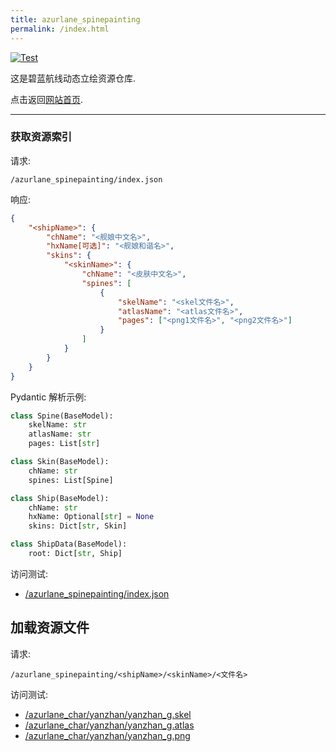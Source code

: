 ```yaml
---
title: azurlane_spinepainting
permalink: /index.html
---
```


[![Test](https://github.com/ww-rm/azurlane_spinepainting/actions/workflows/test.yaml/badge.svg)](https://github.com/ww-rm/azurlane_spinepainting/actions/workflows/test.yaml)

这是碧蓝航线动态立绘资源仓库.

点击返回[网站首页](/).

---

### 获取资源索引

请求:

`/azurlane_spinepainting/index.json`

响应:

```json
{
    "<shipName>": {
        "chName": "<舰娘中文名>",
        "hxName[可选]": "<舰娘和谐名>",
        "skins": {
            "<skinName>": {
                "chName": "<皮肤中文名>",
                "spines": [
                    {
                        "skelName": "<skel文件名>",
                        "atlasName": "<atlas文件名>",
                        "pages": ["<png1文件名>", "<png2文件名>"]
                    }
                ]
            }
        }
    }
}
```

Pydantic 解析示例:

```python
class Spine(BaseModel):
    skelName: str
    atlasName: str
    pages: List[str]

class Skin(BaseModel):
    chName: str
    spines: List[Spine]

class Ship(BaseModel):
    chName: str
    hxName: Optional[str] = None
    skins: Dict[str, Skin]

class ShipData(BaseModel):
    root: Dict[str, Ship]
```

访问测试:

- [/azurlane_spinepainting/index.json](/azurlane_spinepainting/index.json)

## 加载资源文件

请求:

`/azurlane_spinepainting/<shipName>/<skinName>/<文件名>`

访问测试:

- [/azurlane_char/yanzhan/yanzhan_g.skel](/azurlane_char/yanzhan/yanzhan_g.skel)
- [/azurlane_char/yanzhan/yanzhan_g.atlas](/azurlane_char/yanzhan/yanzhan_g.atlas)
- [/azurlane_char/yanzhan/yanzhan_g.png](/azurlane_char/yanzhan/yanzhan_g.png)

